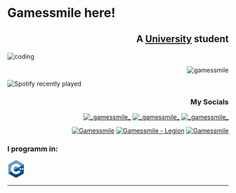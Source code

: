 <h1 align="left">Gamessmile here!</h1></p><h2 align="right">A <a href=http://web.dmi.unict.it/corsi/l-31>University</a> student</h2>

<img align="center" alt="coding" width="400" src=https://64.media.tumblr.com/ad0ebf01e41a015c039de09eba75e0ca/tumblr_oz6ok0UkdK1w4t58uo1_540.gif>

<p align="right"> <img src="https://komarev.com/ghpvc/?username=gamessmile&label=Profile%20views&color=a926d9&style=plastic" alt="gamessmile" /> </p>

![Spotify recently played](https://spotify-recently-played-readme.vercel.app/api?user=jeffreyca16&count=1)

<h3 align="right">My Socials</h3>
<p align="right">
<a href="https://instagram.com/_gamessmile_" target="blank"><img align=center" src="https://cdn.icon-icons.com/icons2/1753/PNG/512/iconfinder-social-media-applications-3instagram-4102579_113804.png" alt="_gamessmile_" height="40" width"50" /></a>
<a href="https://www.youtube.com/channel/UCNpOZ-9ZIvM6wcIyBqYyIdQ" target="blank"><img align=center" src="https://cdn.icon-icons.com/icons2/1211/PNG/512/1491579609-yumminkysocialmedia08_83079.png" alt="_gamessmile_" height="40" width"50" /></a>
<a href="https://tiktok.com/@_gamessmile_" target="blank"><img align=center" src="https://cdn.icon-icons.com/icons2/3007/PNG/512/tiktok_logo_icon_188431.png" alt="_gamessmile_" height="40" width"50" /></a>
</p>
<p align="right">
<a href="https://steamcommunity.com/id/iocomando/" target="blank"><img align=center" src="[https://cdn.icon-icons.com/icons2/1293/PNG/512/2363211-game-gaming-play-steam-valve_85503.png](https://cdn.icon-icons.com/icons2/2108/PNG/512/steam_icon_130822.png)" alt="Gamessmile" height="40" width"50" /></a>
<a href="https://discord.com/users/327529848941576194" target="blank"><img align=center" src="https://cdn.icon-icons.com/icons2/2108/PNG/512/discord_icon_130958.png" alt="Gamessmile - Legion" height="40" width"50" /></a>
<a href="https://t.me/Gamessmile" target="blank"><img align=center" src="https://cdn.icon-icons.com/icons2/2108/PNG/512/telegram_icon_130816.png" alt="Gamessmile" height="40" width"50" /></a>
</p>

<h3 align="left">I programm in:</h3>
<p align="left"> <a href="https://www.w3schools.com/cpp/" target="_blank" rel="noreferrer"> <img src="https://raw.githubusercontent.com/devicons/devicon/master/icons/cplusplus/cplusplus-original.svg" alt="cplusplus" width="40" height="40"/> </a> </p>
<hr>


